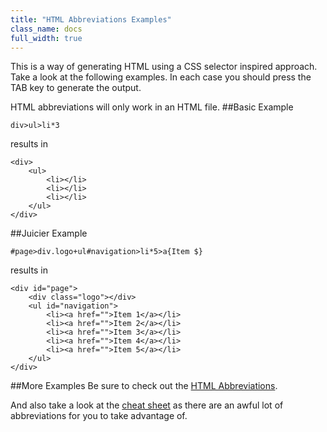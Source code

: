 ```yaml
---
title: "HTML Abbreviations Examples"
class_name: docs
full_width: true
---
```


This is a way of generating HTML using a CSS selector inspired approach. Take a look at the following examples. In each case you should press the TAB key to generate the output. 

HTML abbreviations will only work in an HTML file.
##Basic Example

	div>ul>li*3

results in 

	<div>
	    <ul>
	        <li></li>
	        <li></li>
	        <li></li>
	    </ul>
	</div>



##Juicier Example

	#page>div.logo+ul#navigation>li*5>a{Item $}

results in

	<div id="page">
	    <div class="logo"></div>
	    <ul id="navigation">
	        <li><a href="">Item 1</a></li>
	        <li><a href="">Item 2</a></li>
	        <li><a href="">Item 3</a></li>
	        <li><a href="">Item 4</a></li>
	        <li><a href="">Item 5</a></li>
	    </ul>
	</div>

##More Examples
Be sure to check out the [HTML Abbreviations](http://docs.emmet.io/abbreviations/).

And also take a look at the [cheat sheet](/docs/ide/emmet/emmet-ref/) as there are an awful lot of abbreviations for you to take advantage of.

